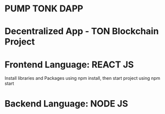 # PUMP TONK DAPP
# Decentralized App - TON Blockchain Project
# Frontend Language: REACT JS
Install libraries and Packages using npm install, then start project using npm start

# Backend Language: NODE JS
